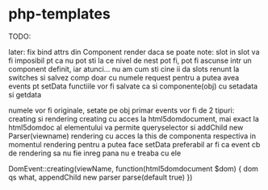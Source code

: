 # php-templates

TODO:

later: fix bind attrs din Component render daca se poate
note: slot in slot va fi imposibil pt ca nu pot sti la ce nivel de nest pot fi, pot fi ascunse intr un component definit, iar atunci... nu am cum sti cine ii da slots
renunt la switches si salvez comp doar cu numele request pentru a putea avea events pt setData
functiile vor fi salvate ca si componente(obj) cu setadata si getdata

numele vor fi originale, setate pe obj primar
events vor fi de 2 tipuri: creating si rendering
creating cu acces la html5domdocument, mai exact la html5domdoc al elementului va permite queryselector si addChild new Parser(viewname)
rendering cu acces la this de componenta respectiva in momentul rendering pentru a putea face setData
preferabil ar fi ca event cb de rendering sa nu fie inreg pana nu e treaba cu ele

DomEvent::creating(viewName, function(html5domdocument $dom) {
    dom qs what, appendChild new parser parse(default true)
})
